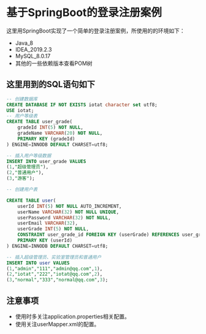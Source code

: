 # 基于SpringBoot的登录注册案例

这里用SpringBoot实现了一个简单的登录注册案例，所使用的的环境如下：

- Java_8
- IDEA_2019.2.3
- MySQL_8.0.17
- 其他的一些依赖版本查看POM树

## 这里用到的SQL语句如下

~~~sql
-- 创建数据库
CREATE DATABASE IF NOT EXISTS iotat character set utf8;
USE iotat;
-- 用户等级表
CREATE TABLE user_grade(
    gradeId INT(5) NOT NULL,
    gradeName VARCHAR(20) NOT NULL,
    PRIMARY KEY (gradeId)
) ENGINE=INNODB DEFAULT CHARSET=utf8;

-- 插入用户等级数据
INSERT INTO user_grade VALUES
(1,"超级管理员"),
(2,"普通用户"),
(3,"游客");

-- 创建用户表

CREATE TABLE user(
    userId INT(5) NOT NULL AUTO_INCREMENT,
    userName VARCHAR(32) NOT NULL UNIQUE,
    userPassword VARCHAR(32) NOT NULL,
    userEmail VARCHAR(32),
    userGrade INT(5) NOT NULL,
    CONSTRAINT user_grade_id FOREIGN KEY (userGrade) REFERENCES user_grade(gradeId),
    PRIMARY KEY (userId)
) ENGINE=INNODB DEFAULT CHARSET=utf8;

-- 插入超级管理员、实验室管理员和普通用户
INSERT INTO user VALUES
(1,"admin","111","admin@qq.com",1),
(2,"iotat","222","iotat@qq.com",2),
(3,"normal","333","normal@qq.com",3);
~~~

## 注意事项

- 使用时多关注application.properties相关配置。
- 使用关注userMapper.xml的配置。
